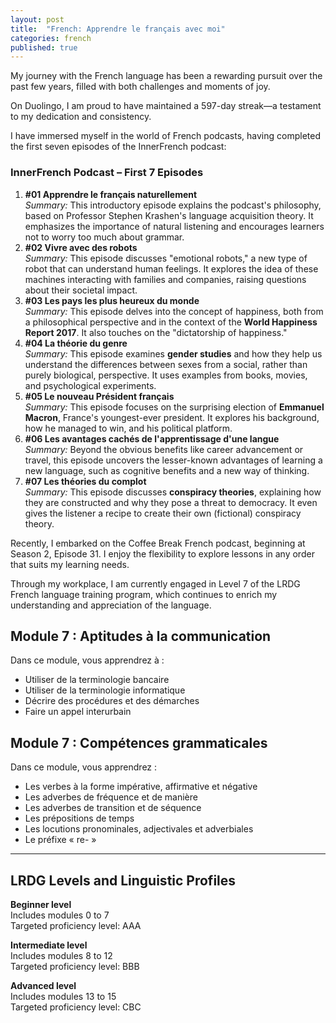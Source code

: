 ```yaml
---
layout: post
title:  "French: Apprendre le français avec moi"
categories: french
published: true
---
```



My journey with the French language has been a rewarding pursuit over the past few years, filled with both challenges and moments of joy.

On Duolingo, I am proud to have maintained a 597-day streak—a testament to my dedication and consistency.

I have immersed myself in the world of French podcasts, having completed the first seven episodes of the InnerFrench podcast:

### InnerFrench Podcast – First 7 Episodes

1. **#01 Apprendre le français naturellement**  
    *Summary:* This introductory episode explains the podcast's philosophy, based on Professor Stephen Krashen's language acquisition theory. It emphasizes the importance of natural listening and encourages learners not to worry too much about grammar.
2. **#02 Vivre avec des robots**  
    *Summary:* This episode discusses "emotional robots," a new type of robot that can understand human feelings. It explores the idea of these machines interacting with families and companies, raising questions about their societal impact.
3. **#03 Les pays les plus heureux du monde**  
    *Summary:* This episode delves into the concept of happiness, both from a philosophical perspective and in the context of the **World Happiness Report 2017**. It also touches on the "dictatorship of happiness."
4. **#04 La théorie du genre**  
    *Summary:* This episode examines **gender studies** and how they help us understand the differences between sexes from a social, rather than purely biological, perspective. It uses examples from books, movies, and psychological experiments.
5. **#05 Le nouveau Président français**  
    *Summary:* This episode focuses on the surprising election of **Emmanuel Macron**, France's youngest-ever president. It explores his background, how he managed to win, and his political platform.
6. **#06 Les avantages cachés de l'apprentissage d'une langue**  
    *Summary:* Beyond the obvious benefits like career advancement or travel, this episode uncovers the lesser-known advantages of learning a new language, such as cognitive benefits and a new way of thinking.
7. **#07 Les théories du complot**  
    *Summary:* This episode discusses **conspiracy theories**, explaining how they are constructed and why they pose a threat to democracy. It even gives the listener a recipe to create their own (fictional) conspiracy theory.

Recently, I embarked on the Coffee Break French podcast, beginning at Season 2, Episode 31. I enjoy the flexibility to explore lessons in any order that suits my learning needs.

Through my workplace, I am currently engaged in Level 7 of the LRDG French language training program, which continues to enrich my understanding and appreciation of the language.




## Module 7 : Aptitudes à la communication

Dans ce module, vous apprendrez à :

- Utiliser de la terminologie bancaire
- Utiliser de la terminologie informatique
- Décrire des procédures et des démarches
- Faire un appel interurbain

## Module 7 : Compétences grammaticales

Dans ce module, vous apprendrez :

- Les verbes à la forme impérative, affirmative et négative
- Les adverbes de fréquence et de manière
- Les adverbes de transition et de séquence
- Les prépositions de temps
- Les locutions pronominales, adjectivales et adverbiales
- Le préfixe « re- »




---



## LRDG Levels and Linguistic Profiles

**Beginner level**  
Includes modules 0 to 7  
Targeted proficiency level: AAA

**Intermediate level**  
Includes modules 8 to 12  
Targeted proficiency level: BBB

**Advanced level**  
Includes modules 13 to 15  
Targeted proficiency level: CBC

